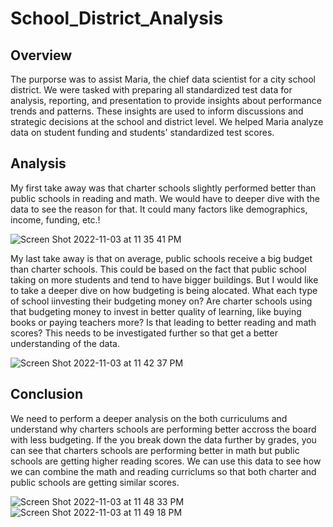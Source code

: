 # School_District_Analysis

## Overview 
 The purporse was to assist Maria, the chief data scientist for a city school district. We were tasked with preparing all standardized test data for analysis, reporting, and presentation to provide insights about performance trends and patterns. These insights are used to inform discussions and strategic decisions at the school and district level. We helped Maria analyze data on student funding and students' standardized test scores.
 
 ## Analysis
 My first take away was that charter schools slightly performed better than public schools in reading and math. We would have to deeper dive with the data to see the reason for that. It could many factors like demographics, income, funding, etc.!

![Screen Shot 2022-11-03 at 11 35 41 PM](https://user-images.githubusercontent.com/113556769/199879918-aba1d6cb-4033-4b3e-ac6d-40cfb00d168b.png)

My last take away is that on average, public schools receive a big budget than charter schools. This could be based on the fact that public school taking on more students and tend to have bigger buildings. But I would like to take a deeper dive on how budgeting is being alocated. What each type of school iinvesting their budgeting money on? Are charter schools using that budgeting money to invest in better quality of learning, like buying books or paying teachers more? Is that leading to better reading and math scores? This needs to be investigated further so that get a better understanding of the data.

![Screen Shot 2022-11-03 at 11 42 37 PM](https://user-images.githubusercontent.com/113556769/199880787-1fd2bf4b-7d2a-4461-b8ba-cbb8c7f3c33b.png)

## Conclusion
We need to perform a deeper analysis on the both curriculums and understand why charters schools are performing better accross the board with less budgeting. If the you break down the data further by grades, you can see that charters schools are performing better in math but public schools are getting higher reading scores. We can use this data to see how we can combine the math and reading curriclums so that both charter and public schools are getting similar scores.

![Screen Shot 2022-11-03 at 11 48 33 PM](https://user-images.githubusercontent.com/113556769/199882079-afe55a02-e2ec-4c67-afa3-59e096928c98.png)
![Screen Shot 2022-11-03 at 11 49 18 PM](https://user-images.githubusercontent.com/113556769/199882100-e0f7cc37-20aa-46ba-8e7a-1adda4de5193.png)

